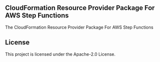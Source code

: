 ## CloudFormation Resource Provider Package For AWS Step Functions

The CloudFormation Resource Provider Package For AWS Step Functions

## License

This project is licensed under the Apache-2.0 License.
